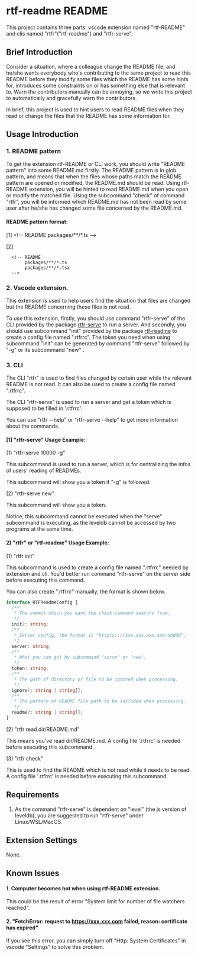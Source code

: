 # rtf-readme README

This project contains three parts: vscode extension named "rtf-README" and clis named "rtfr"("rtf-readme") and "rtfr-serve".

## Brief Introduction

Consider a situation, where a colleague change the README file, and he/she wants everybody who's contributing to the same project to read this README before they modify some files which the README has some hints for, introduces some constraints on or has something else that is relevant to. Warn the contributors manually can be annoying, so we write this project to automatically and gracefully warn the contributors.

In brief, this project is used to hint users to read README files when they read or change the files that the README has some information for.

## Usage Introduction

### 1. README pattern

To get the extension rtf-README or CLI work, you should write "README pattern" into some README.md firstly. The README pattern is in glob pattern, and means that when the files whose paths match the README pattern are opened or modified, the README.md should be read. Using rtf-README extension, you will be hinted to read README.md when you open or modify the matched file. Using the subcommand "check" of command "rtfr", you will be informed which README.md has not been read by some user after he/she has changed some file concerned by the README.md.

#### README pattern format:

[1] &lt;!-- README packages/\*\*/\*.ts --&gt;

[2]

```
  <!-- README
       packages/**/*.ts
       packages/**/*.tsx
  -->
```

### 2. Vscode extension.

This extension is used to help users find the situation that files are changed but the README concerning these files is not read.

To use this extension, firstly, you should use command "rtfr-serve" of the CLI provided by the package [rtfr-serve](https://www.npmjs.com/package/rtfr-serve) to run a server. And secondly, you should use subcommand "init" provided by the package [rtf-readme](https://www.npmjs.com/package/rtf-readme) to create a config file named ".rtfrrc". The token you need when using subcommand "init" can be generated by command "rtfr-serve" followed by "-g" or its subcommand "new" .

### 3. CLI

The CLI "rtfr" is used to find files changed by certain user while the relevant README is not read. It can also be used to create a config file named ".rtfrrc".

The CLI "rtfr-serve" is used to run a server and get a token which is supposed to be filled in '.rtfrrc'.

You can use "rtfr --help" or "rtfr-serve --help" to get more information about the commands.

#### [1] "rtfr-serve" Usage Example:

(1) "rtfr-serve 10000 -g"

This subcommand is used to run a server, which is for centralizing the infos of users' reading of READMEs.

This subcommand will show you a token if "-g" is followed.

(2) "rtfr-serve new"

This subcommand will show you a token.

Notice, this subcommand cannot be executed when the "serve" subcommand is executing, as the leveldb cannot be accessed by two programs at the same time.

#### 2) "rtfr" or "rtf-readme" Usage Example:

(1) "rtfr init"

This subcommand is used to create a config file named ".rtfrrc" needed by extension and cli. You'd better run command "rtfr-serve" on the server side before executing this command.

You can also create ".rtfrrc" manually, the format is shown below.

```ts
interface RTFReadmeConfig {
  /**
   * The commit which you want the check command searchs from,
   */
  init?: string;
  /**
   * Server config, the format is "http(s)://xxx.xxx.xxx.xxx:ddddd".
   */
  server: string;
  /**
   * What you can get by subcommand "serve" or "new",
   */
  token: string;
  /**
   * The path of directory or file to be ignored when processing.
   */
  ignore?: string | string[];
  /**
   * The pattern of README file path to be included when processing.
   */
  readme?: string | string[];
}
```

(2) "rtfr read dir/README.md"

This means you've read dir/README.md. A config file '.rtfrrc' is needed before executing this subcommand.

(3) "rtfr check"

This is used to find the README which is not read while it needs to be read. A config file '.rtfrrc' is needed before executing this subcommand.

## Requirements

1. As the command "rtfr-serve" is dependent on "level" (the js version of leveldb), you are suggested to run "rtfr-serve" under Linux/WSL/MacOS.

## Extension Settings

None.

## Known Issues

#### 1. Computer becomes hot when using rtf-README extension.

This could be the result of error "System limit for number of file watchers reached".

#### 2. "FetchError: request to https://xxx.xxx.com failed, reason: certificate has expired"

If you see this error, you can simply turn off "Http: System Certificates" in vscode "Settings" to solve this problem.

